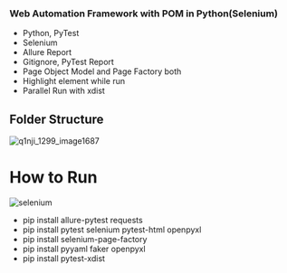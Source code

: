 ### Web Automation Framework with POM in Python(Selenium)

- Python, PyTest
- Selenium
- Allure Report
- Gitignore, PyTest Report
- Page Object Model and Page Factory both
- Highlight element while run
- Parallel Run with xdist

## Folder Structure

![q1nji_1299_image1687](https://github.com/PramodDutta/PyWebAutomation0x/assets/1409610/3ecab896-a2a9-4258-9cbe-fed76bf8fb7b)


# How to Run

![selenium](https://github.com/PramodDutta/PyWebAutomation0x/assets/1409610/4b1a3483-c1c3-49ef-a197-84228b63729c)



- pip install allure-pytest requests
- pip install pytest selenium pytest-html openpyxl 
- pip install selenium-page-factory 
- pip install pyyaml faker openpyxl
- pip install pytest-xdist 
